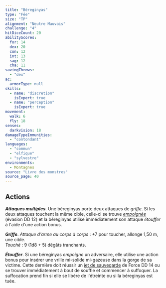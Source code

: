 ```yaml
---
title: "Béreginyas"
type: "Fée"
size: "TP"
alignment: "Neutre Mauvais"
challenge: "4"
hitDiceCount: 20
abilityScores:
  for: 14
  dex: 20
  con: 12
  int: 13
  sag: 12
  cha: 11
savingThrows: 
  - "dex"
ac: 
  armorType: null
skills: 
  - name: "discretion"
    isExpert: true
  - name: "perception"
    isExpert: true
movement: 
  walk: 6
  fly: 18
senses: 
  darkvision: 18
damageTypeImmunities: 
  - "contondant"
languages: 
  - "commun"
  - "elfique"
  - "sylvestre"
environments:
  - Montagnes
source: "Livre des monstres"
source_page: 40
---
```

## Actions
_**Attaques multiples**_. Une béreginyas porte deux attaques de _griffe_. Si les deux attaques touchent la même cible, celle-ci se trouve [_empoignée_](/gerer-la-sante-du-personnage/#empoigne) (évasion DD 12) et la béreginyas utilise immédiatement son attaque _étouffer_ à l'aide d'une action bonus.

_**Griffe**_. _Attaque d'arme au corps à corps_ : +7 pour toucher, allonge 1,50 m, une cible.  
_Touché_ : 9 (1d8 + 5) dégâts tranchants.

_**Étouffer**_. Si une béreginyas _empoigne_ un adversaire, elle utilise une action bonus pour insérer une vrille mi-solide mi-gazeuse dans la gorge de sa victime. Cette dernière doit réussir un [jet de sauvegarde](/utiliser-les-caracteristiques/#jets-de-sauvegarde) de Force DD 14 ou se trouver immédiatement à bout de souffle et commencer à suffoquer. La suffocation prend fin si elle se libère de l'étreinte ou si la béreginyas est tuée.

